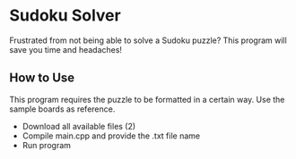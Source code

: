 # Sudoku Solver

Frustrated from not being able to solve a Sudoku puzzle? This program will save you time and headaches!

## How to Use
This program requires the puzzle to be formatted in a certain way. Use the sample boards as reference.

- Download all available files (2)
- Compile main.cpp and provide the .txt file name
- Run program
